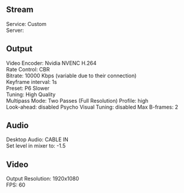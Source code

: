 ## Stream
Service: Custom  
Server:  

## Output
Video Encoder: Nvidia NVENC H.264  
Rate Control: CBR  
Bitrate: 10000 Kbps (variable due to their connection)  
Keyframe interval: 1s  
Preset: P6 Slower  
Tuning: High Quality  
Multipass Mode:  Two Passes (Full Resolution)
Profile: high  
Look-ahead: disabled
Psycho Visual Tuning: disabled
Max B-frames: 2

## Audio
Desktop Audio: CABLE IN  
Set level in mixer to: -1.5  

## Video
Output Resolution: 1920x1080  
FPS: 60  
